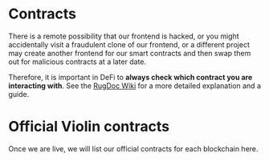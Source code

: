 # Contracts
There is a remote possibility that our frontend is hacked, or you might accidentally visit a fraudulent clone of our frontend, or a different project may create another frontend for our smart contracts and then swap them out for malicious contracts at a later date.

Therefore, it is important in DeFi to **always check which contract you are interacting with**. See the [RugDoc Wiki](https://wiki.rugdoc.io/docs/how-to-check-your-contract-interactions/) for a more detailed explanation and a guide.

# Official Violin contracts
Once we are live, we will list our official contracts for each blockchain here.
